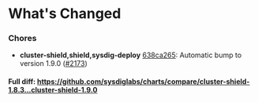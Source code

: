 # What's Changed

### Chores
- **cluster-shield,shield,sysdig-deploy** [638ca265](https://github.com/sysdiglabs/charts/commit/638ca265259e0d350f92e75da063924f00de1bd3): Automatic bump to version 1.9.0 ([#2173](https://github.com/sysdiglabs/charts/issues/2173))
#### Full diff: https://github.com/sysdiglabs/charts/compare/cluster-shield-1.8.3...cluster-shield-1.9.0
